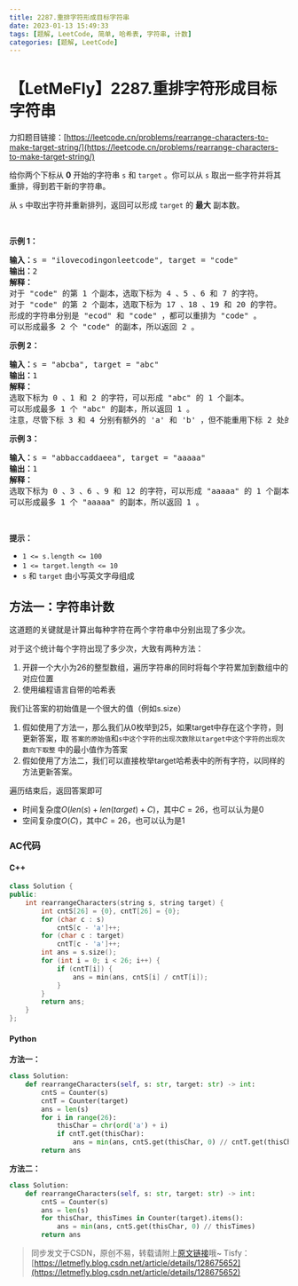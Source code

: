 ```yaml
---
title: 2287.重排字符形成目标字符串
date: 2023-01-13 15:49:33
tags: [题解, LeetCode, 简单, 哈希表, 字符串, 计数]
categories: [题解, LeetCode]
---
```


# 【LetMeFly】2287.重排字符形成目标字符串

力扣题目链接：[https://leetcode.cn/problems/rearrange-characters-to-make-target-string/](https://leetcode.cn/problems/rearrange-characters-to-make-target-string/)

<p>给你两个下标从 <strong>0</strong> 开始的字符串 <code>s</code> 和 <code>target</code> 。你可以从 <code>s</code> 取出一些字符并将其重排，得到若干新的字符串。</p>

<p>从 <code>s</code> 中取出字符并重新排列，返回可以形成 <code>target</code> 的 <strong>最大</strong> 副本数。</p>

<p>&nbsp;</p>

<p><strong>示例 1：</strong></p>

<pre><strong>输入：</strong>s = "ilovecodingonleetcode", target = "code"
<strong>输出：</strong>2
<strong>解释：</strong>
对于 "code" 的第 1 个副本，选取下标为 4 、5 、6 和 7 的字符。
对于 "code" 的第 2 个副本，选取下标为 17 、18 、19 和 20 的字符。
形成的字符串分别是 "ecod" 和 "code" ，都可以重排为 "code" 。
可以形成最多 2 个 "code" 的副本，所以返回 2 。
</pre>

<p><strong>示例 2：</strong></p>

<pre><strong>输入：</strong>s = "abcba", target = "abc"
<strong>输出：</strong>1
<strong>解释：</strong>
选取下标为 0 、1 和 2 的字符，可以形成 "abc" 的 1 个副本。 
可以形成最多 1 个 "abc" 的副本，所以返回 1 。
注意，尽管下标 3 和 4 分别有额外的 'a' 和 'b' ，但不能重用下标 2 处的 'c' ，所以无法形成 "abc" 的第 2 个副本。
</pre>

<p><strong>示例 3：</strong></p>

<pre><strong>输入：</strong>s = "abbaccaddaeea", target = "aaaaa"
<strong>输出：</strong>1
<strong>解释：</strong>
选取下标为 0 、3 、6 、9 和 12 的字符，可以形成 "aaaaa" 的 1 个副本。
可以形成最多 1 个 "aaaaa" 的副本，所以返回 1 。
</pre>

<p>&nbsp;</p>

<p><strong>提示：</strong></p>

<ul>
	<li><code>1 &lt;= s.length &lt;= 100</code></li>
	<li><code>1 &lt;= target.length &lt;= 10</code></li>
	<li><code>s</code> 和 <code>target</code> 由小写英文字母组成</li>
</ul>


    
## 方法一：字符串计数

这道题的关键就是计算出每种字符在两个字符串中分别出现了多少次。

对于这个统计每个字符出现了多少次，大致有两种方法：

1. 开辟一个大小为26的整型数组，遍历字符串的同时将每个字符累加到数组中的对应位置
2. 使用编程语言自带的哈希表

我们让答案的初始值是一个很大的值（例如s.size）

1. 假如使用了方法一，那么我们从0枚举到25，如果target中存在这个字符，则更新答案，取 ```答案的原始值```和```s中这个字符的出现次数除以target中这个字符的出现次数向下取整``` 中的最小值作为答案
2. 假如使用了方法二，我们可以直接枚举target哈希表中的所有字符，以同样的方法更新答案。

遍历结束后，返回答案即可


+ 时间复杂度$O(len(s) + len(target) + C)$，其中$C=26$，也可以认为是0
+ 空间复杂度$O(C)$，其中$C=26$，也可以认为是1

### AC代码

#### C++

```cpp
class Solution {
public:
    int rearrangeCharacters(string s, string target) {
        int cntS[26] = {0}, cntT[26] = {0};
        for (char c : s)
            cntS[c - 'a']++;
        for (char c : target)
            cntT[c - 'a']++;
        int ans = s.size();
        for (int i = 0; i < 26; i++) {
            if (cntT[i]) {
                ans = min(ans, cntS[i] / cntT[i]);
            }
        }
        return ans;
    }
};
```

#### Python

**方法一：**

```python
class Solution:
    def rearrangeCharacters(self, s: str, target: str) -> int:
        cntS = Counter(s)
        cntT = Counter(target)
        ans = len(s)
        for i in range(26):
            thisChar = chr(ord('a') + i)
            if cntT.get(thisChar):
                ans = min(ans, cntS.get(thisChar, 0) // cntT.get(thisChar))
        return ans
```

**方法二：**

```python
class Solution:
    def rearrangeCharacters(self, s: str, target: str) -> int:
        cntS = Counter(s)
        ans = len(s)
        for thisChar, thisTimes in Counter(target).items():
            ans = min(ans, cntS.get(thisChar, 0) // thisTimes)
        return ans
```

> 同步发文于CSDN，原创不易，转载请附上[原文链接](https://blog.letmefly.xyz/2023/01/13/LeetCode%202287.%E9%87%8D%E6%8E%92%E5%AD%97%E7%AC%A6%E5%BD%A2%E6%88%90%E7%9B%AE%E6%A0%87%E5%AD%97%E7%AC%A6%E4%B8%B2/)哦~
> Tisfy：[https://letmefly.blog.csdn.net/article/details/128675652](https://letmefly.blog.csdn.net/article/details/128675652)
